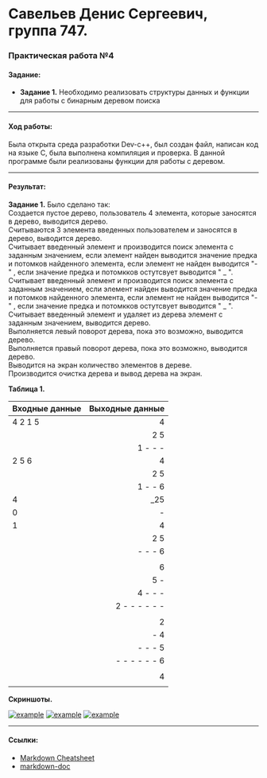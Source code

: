 # Савельев Денис Сергеевич, группа 747. #
### Практическая работа №4 ###
#### Задание: ####
- **Задание 1.** Необходимо	реализовать	структуры	данных	и	функции	для	работы	с бинарным	деревом	поиска

___
#### Ход работы: ####
   Была открыта среда разработки Dev-c++, был создан файл, написан код на языке С, была выполнена компиляция и проверка.
   В данной программе были реализованы функции для работы с деревом.

___
#### Результат: ####
  **Задание 1.** Было сделано так:  
  Создается пустое дерево, пользователь 4 элемента, которые заносятся в дерево, выводится дерево.  
  Считываются 3 элемента введенных пользователем и заносятся в дерево, выводится дерево.  
  Считывает введенный элемент и производится поиск элемента с заданным значением, если элемент найден выводится значение предка и потомков найденного элемента, если элемент не найден выводится "-" , если значение предка и потомкков остутсвует выводится " _ ".  
  Считывает введенный элемент и производится поиск элемента с заданным значением, если элемент найден выводится значение предка и потомков найденного элемента, если элемент не найден выводится "-" , если значение предка и потомкков остутсвует выводится " _ ".  
  Считывает введенный элемент и удаляет из дерева элемент с заданным значением, выводится дерево.  
  Выполняется левый поворот дерева, пока это возможно, выводится дерево.  
  Выполняется правый поворот дерева, пока это возможно, выводится дерево.  
  Выводится на экран количество элементов в дереве.  
  Производится очистка дерева и вывод дерева на экран.
  
  **Таблица 1.**
  
| Входные данные | Выходные данные |
| :------------- | --------------: |
| 4 2 1 5        |       4         |
|                |     2    5      |
|                |   1   - -  -    |
| 2 5 6          |       4         |
|                |     2   5       |
|                |   1  - -  6     |
| 4              |  \_25           |
| 0              |  -              |
| 1              |       4         |
|                |     2   5       |
|                |   -  - -  6     |
|                |                 |
|                |       6         |
|                |     5   -       |
|                |   4  - -  -     |
|                |  2 - - - - - -  |
|                |                 |
|                |       2         |
|                |     -   4       |
|                |   -  - -  5     |
|                |  - - - - - - 6  |
|                |                 |
|                |       4         |
|                |                 |
  
  **Скриншоты.**
  
[![example](https://pp.userapi.com/c849420/v849420693/156da8/jG3rJdM7v7U.jpg)](пример1) 
[![example](https://pp.userapi.com/c849420/v849420693/156db6/sulrsVdFyVU.jpg)](пример2) 
[![example](https://pp.userapi.com/c849420/v849420693/156daf/sCIp7_daKH4.jpg)](пример3) 
___
#### Ссылки: ####  
- [Markdown Cheatsheet](https://github.com/adam-p/markdown-here/wiki/Markdown-Cheatsheet)
- [markdown-doc](https://github.com/OlgaVlasova/markdown-doc/blob/master/README.md#Parag)
